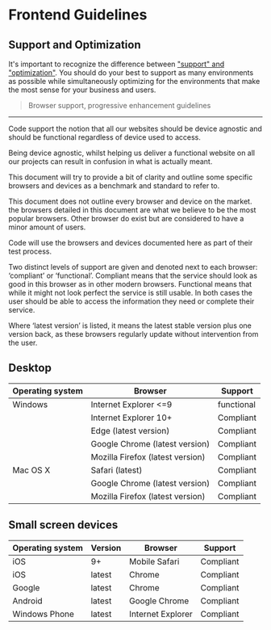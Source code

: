 # Frontend Guidelines

## Support and Optimization
It's important to recognize the difference between ["support" and "optimization"](http://bradfrost.com/blog/mobile/support-vs-optimization/). You should do your best to support as many environments as possible while simultaneously optimizing for the environments that make the most sense for your business and users.

> Browser support, progressive enhancement guidelines

* * *

Code support the notion that all our websites should be device agnostic and should be functional regardless of device used to access.

Being device agnostic, whilst helping us deliver a functional website on all our projects can result in confusion in what is actually meant.

This document will try to provide a bit of clarity and outline some specific browsers and devices as a benchmark and standard to refer to.

This document does not outline every browser and device on the market. the browsers detailed in this document are what we believe to be the most popular browsers. Other browser do exist but are considered to have a minor amount of users.

Code will use the browsers and devices documented here as part of their test process.

Two distinct levels of support are given and denoted next to each browser: ‘compliant’ or ‘functional’. Compliant means that the service should look as good in this browser as in other modern browsers. Functional means that while it might not look perfect the service is still usable. In both cases the user should be able to access the information they need or complete their service.

Where ‘latest version’ is listed, it means the latest stable version plus one version back, as these browsers regularly update without intervention from the user.


## Desktop

| Operating system     |Browser                         |Support    |
|----------------------|--------------------------------|-----------|
|Windows	             |Internet Explorer <=9	          |functional |
|                      |Internet Explorer 10+	          |Compliant  |
|                      |Edge (latest version)	          |Compliant  |
|                      |Google Chrome (latest version)  |Compliant  |
|                      |Mozilla Firefox (latest version)|Compliant  |
|Mac OS X              |Safari (latest)                 |Compliant  |
|                      |Google Chrome (latest version)	|Compliant  |
|                      |Mozilla Firefox (latest version)|Compliant  |


## Small screen devices

|Operating system	  |Version	|Browser	        |Support  |
|-------------------|--------|------------------|---------|
|iOS	              |9+	     |Mobile Safari	    |Compliant|
|iOS	              |latest  |Chrome      	    |Compliant|
|Google             |latest  |Chrome	          |Compliant|
|Android            |latest  |Google Chrome	    |Compliant|
|Windows Phone	    |latest  |Internet Explorer	|Compliant|
